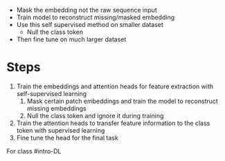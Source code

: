 - Mask the embedding not the raw sequence input
- Train model to reconstruct missing/masked embedding
- Use this self supervised method on smaller dataset
	- Null the class token
- Then fine tune on much larger dataset
# Steps
1. Train the embeddings and attention heads for feature extraction with self-supervised learning
	1. Mask certain patch embeddings and train the model to reconstruct missing embeddings
	2. Null the class token and ignore it during training
2. Train the attention heads to transfer feature information to the class token with supervised learning
3. Fine tune the head for the final task

For class #intro-DL